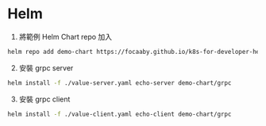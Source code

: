 # Helm

1. 將範例 Helm Chart repo 加入

```bash
helm repo add demo-chart https://focaaby.github.io/k8s-for-developer-helm-charts/
```

2. 安裝 grpc server

```bash
helm install -f ./value-server.yaml echo-server demo-chart/grpc
```

3. 安裝 grpc client

```bash
helm install -f ./value-client.yaml echo-client demo-chart/grpc
```
